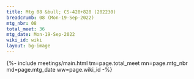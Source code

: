 ```yaml
---
title: Mtg 08 &bull; CS-428+828 (202230)
breadcrumb: 08 (Mon-19-Sep-2022)
mtg_nbr: 08
total_meet: 36
mtg_date: Mon-19-Sep-2022
wiki_id: wiki
layout: bg-image
---
```


{%- include meetings/main.html
    tm=page.total_meet
    mn=page.mtg_nbr
    md=page.mtg_date
    ww=page.wiki_id
-%}

